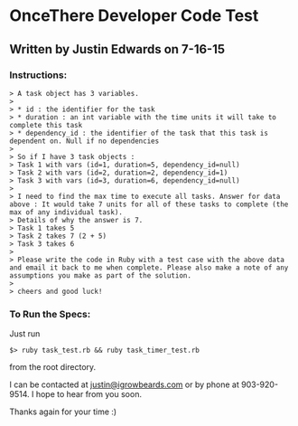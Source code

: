 # OnceThere Developer Code Test 
## Written by Justin Edwards on 7-16-15

### Instructions:

    > A task object has 3 variables.
    >
    > * id : the identifier for the task
    > * duration : an int variable with the time units it will take to complete this task
    > * dependency_id : the identifier of the task that this task is dependent on. Null if no dependencies
    >
    > So if I have 3 task objects :
    > Task 1 with vars (id=1, duration=5, dependency_id=null)
    > Task 2 with vars (id=2, duration=2, dependency_id=1)
    > Task 3 with vars (id=3, duration=6, dependency_id=null)
    >
    > I need to find the max time to execute all tasks. Answer for data above : It would take 7 units for all of these tasks to complete (the max of any individual task).
    > Details of why the answer is 7.
    > Task 1 takes 5
    > Task 2 takes 7 (2 + 5)
    > Task 3 takes 6
    >
    > Please write the code in Ruby with a test case with the above data and email it back to me when complete. Please also make a note of any assumptions you make as part of the solution.
    >
    > cheers and good luck!

### To Run the Specs:

Just run

```
$> ruby task_test.rb && ruby task_timer_test.rb
```

from the root directory.

I can be contacted at justin@igrowbeards.com or by phone at 903-920-9514. I hope to hear from you soon.

Thanks again for your time :)
